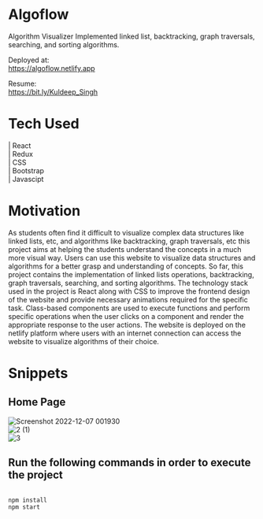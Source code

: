 # Algoflow
Algorithm Visualizer
Implemented linked list, backtracking, graph traversals, searching, and sorting algorithms.

<!-- Deployed Links -->
Deployed at:
<br/>
https://algoflow.netlify.app

Resume:
<br/>
https://bit.ly/Kuldeep_Singh

<!-- Tech used -->
# Tech Used

| React        
| Redux      
| CSS          
| Bootstrap    
| Javascipt

# Motivation

As students often find it difficult to visualize complex data structures like linked lists, etc, and algorithms like backtracking, graph traversals, etc this project aims at helping the students understand the concepts in a much more visual way. Users can use this website to visualize data structures and algorithms for a better grasp and understanding of concepts. So far, this project contains the implementation of linked lists operations, backtracking, graph traversals, searching, and sorting algorithms. The technology stack used in the project is React along with CSS to improve the frontend design of the website and provide necessary animations required for the specific task. Class-based components are used to execute functions and perform specific operations when the user clicks on a component and render the appropriate response to the user actions. The website is deployed on the netlify platform where users with an internet connection can access the website to visualize algorithms of their choice.

<!-- Snippets -->
# Snippets
## Home Page
![Screenshot 2022-12-07 001930](https://user-images.githubusercontent.com/59189868/206001408-8ddcd74e-40bd-44ca-a96d-132c16e611ed.jpg)
<br />
![2 (1)](https://user-images.githubusercontent.com/59189868/206001490-daffebca-8c21-45b8-89ae-a714068894c5.jpg)
<br/>
![3](https://user-images.githubusercontent.com/59189868/206001554-cdb2d372-c699-48e6-b763-b038ddd42ddd.jpg)

## Run the following commands in order to execute the project
```

npm install
npm start

```

